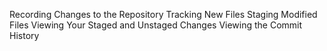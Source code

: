 Recording Changes to the Repository
Tracking New Files
Staging Modified Files
Viewing Your Staged and Unstaged Changes
Viewing the Commit History
